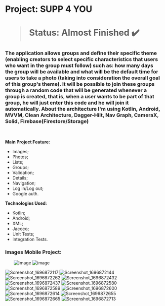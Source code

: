 <h1> Project: SUPP 4 YOU <h1> 

  > Status: Almost Finished ✔️
  
  ### The application allows groups and define their specific theme (enabling creators to select specific characteristics that users who want in the group must follow) such as: how many days the group will be available and what will be the default time for users to take a photo (taking into consideration the overall goal of this group's theme). It will be possible to join these groups through a random code that will be generated whenever a group is created, that is, when a user wants to be part of that group, he will just enter this code and he will join it automatically. About the architecture I'm using Kotlin, Android, MVVM, Clean Architecture, Dagger-Hilt, Nav Graph, CameraX, Solid, Firebase(Firestore/Storage)
  
  <br>
  
  <strong> Main Project Feature: </strong>
  + Images;
  + Photos;
  + Lists;
  + Groups;
  + Validation;
  + Details;
  + Navigation;
  + Log in/Log out;
  + Google auth.
  
  <strong>Technologies Used: </strong>
   + Kotlin;
   + Android;
   + XML;
   + Jacoco;
   + Unit Tests;
   + Integration Tests.
  
   ### Images Mobile Project:
  
&nbsp;&nbsp;&nbsp;&nbsp;&nbsp;&nbsp;
![image](https://github.com/gugapadilha/supp4you-app/assets/79876042/5354eedf-e762-467b-adc9-2f73346b411a)
![image](https://github.com/gugapadilha/supp4you-app/assets/79876042/bd53d3b2-1f4b-42c1-99a3-fdd0adc3cacb)


![Screenshot_1696872117](https://github.com/gugapadilha/supp4you-app/assets/79876042/27f2487f-0f5d-4153-b55a-8d389492b790)
![Screenshot_1696872144](https://github.com/gugapadilha/supp4you-app/assets/79876042/3f4edb95-2a76-4a66-a990-fa45e424575f)
![Screenshot_1696872262](https://github.com/gugapadilha/supp4you-app/assets/79876042/741cff33-f0b7-48d7-9c67-68e1274369b9)
![Screenshot_1696872432](https://github.com/gugapadilha/supp4you-app/assets/79876042/16ad236d-91a4-477f-8b29-219d88e220fe)
![Screenshot_1696872437](https://github.com/gugapadilha/supp4you-app/assets/79876042/4f38dcae-e578-408f-a36b-dd7903223433)
![Screenshot_1696872580](https://github.com/gugapadilha/supp4you-app/assets/79876042/226b259b-aecc-4832-99b3-b8585548c33c)
![Screenshot_1696872589](https://github.com/gugapadilha/supp4you-app/assets/79876042/f14e77ea-33da-48e4-8d8f-8486f553ab8d)
![Screenshot_1696872600](https://github.com/gugapadilha/supp4you-app/assets/79876042/59198eef-9189-4921-a132-aca58e380ab1)
![Screenshot_1696872614](https://github.com/gugapadilha/supp4you-app/assets/79876042/d85081df-9272-45a9-b56b-f903aefc3d10)
![Screenshot_1696872655](https://github.com/gugapadilha/supp4you-app/assets/79876042/f4dc0150-8bd5-4771-9577-a346f1251b31)
![Screenshot_1696872665](https://github.com/gugapadilha/supp4you-app/assets/79876042/425303a4-9a86-4030-a5cd-f1394f39752b)
![Screenshot_1696872713](https://github.com/gugapadilha/supp4you-app/assets/79876042/36f0fc32-a561-4e15-adb8-d6f3a703617a)
